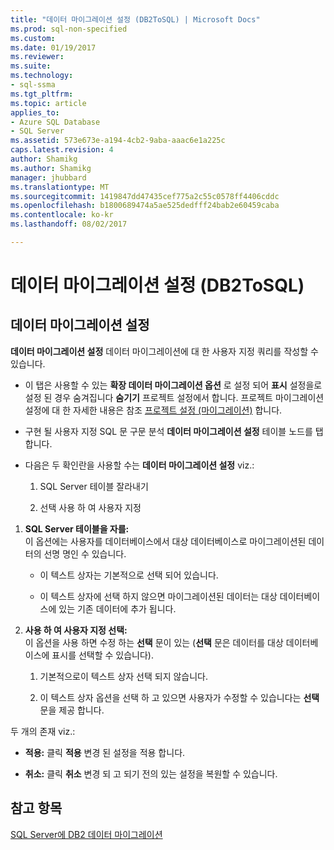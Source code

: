 ```yaml
---
title: "데이터 마이그레이션 설정 (DB2ToSQL) | Microsoft Docs"
ms.prod: sql-non-specified
ms.custom: 
ms.date: 01/19/2017
ms.reviewer: 
ms.suite: 
ms.technology:
- sql-ssma
ms.tgt_pltfrm: 
ms.topic: article
applies_to:
- Azure SQL Database
- SQL Server
ms.assetid: 573e673e-a194-4cb2-9aba-aaac6e1a225c
caps.latest.revision: 4
author: Shamikg
ms.author: Shamikg
manager: jhubbard
ms.translationtype: MT
ms.sourcegitcommit: 1419847dd47435cef775a2c55c0578ff4406cddc
ms.openlocfilehash: b1800689474a5ae525dedfff24bab2e60459caba
ms.contentlocale: ko-kr
ms.lasthandoff: 08/02/2017

---
```

# <a name="data-migration-settings-db2tosql"></a>데이터 마이그레이션 설정 (DB2ToSQL)
  
## <a name="data-migration-settings"></a>데이터 마이그레이션 설정  
**데이터 마이그레이션 설정** 데이터 마이그레이션에 대 한 사용자 지정 쿼리를 작성할 수 있습니다.  
  
-   이 탭은 사용할 수 있는 **확장 데이터 마이그레이션 옵션** 로 설정 되어 **표시** 설정을로 설정 된 경우 숨겨집니다 **숨기기** 프로젝트 설정에서 합니다. 프로젝트 마이그레이션 설정에 대 한 자세한 내용은 참조 [프로젝트 설정 (마이그레이션)](http://msdn.microsoft.com/en-us/48aaa8e6-a9cb-487d-9ba5-fc3f1c4786ae) 합니다.  
  
-   구현 될 사용자 지정 SQL 문 구문 분석 **데이터 마이그레이션 설정** 테이블 노드를 탭 합니다.  
  
-   다음은 두 확인란을 사용할 수는 **데이터 마이그레이션 설정** viz.:  
  
    1.  SQL Server 테이블 잘라내기  
  
    2.  선택 사용 하 여 사용자 지정  
  
1.  **SQL Server 테이블을 자를:**  
     이 옵션에는 사용자를 데이터베이스에서 대상 데이터베이스로 마이그레이션된 데이터의 선명 명인 수 있습니다.  
  
    -   이 텍스트 상자는 기본적으로 선택 되어 있습니다.  
  
    -   이 텍스트 상자에 선택 하지 않으면 마이그레이션된 데이터는 대상 데이터베이스에 있는 기존 데이터에 추가 됩니다.  
  
2.  **사용 하 여 사용자 지정 선택:**  
     이 옵션을 사용 하면 수정 하는 **선택** 문이 있는 (**선택** 문은 데이터를 대상 데이터베이스에 표시를 선택할 수 있습니다).  
  
    1.  기본적으로이 텍스트 상자 선택 되지 않습니다.  
  
    2.  이 텍스트 상자 옵션을 선택 하 고 있으면 사용자가 수정할 수 있습니다는 **선택** 문을 제공 합니다.  
  
두 개의 존재 viz.:  
  
-   **적용:** 클릭 **적용** 변경 된 설정을 적용 합니다.  
  
-   **취소:** 클릭 **취소** 변경 되 고 되기 전의 있는 설정을 복원할 수 있습니다.  
  
## <a name="see-also"></a>참고 항목  
[SQL Server에 DB2 데이터 마이그레이션](http://msdn.microsoft.com/en-us/86cbd39f-6dac-409a-9ce1-7dd54403f84b)  
  

